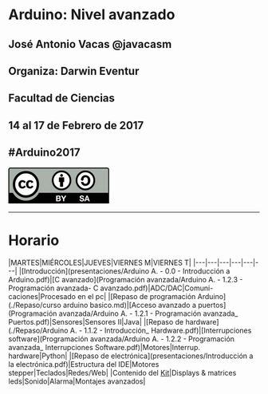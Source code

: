 # Arduino: Nivel avanzado


## José Antonio Vacas @javacasm
## Organiza: Darwin Eventur
## Facultad de Ciencias
## 14 al 17 de Febrero de 2017
##								#Arduino2017

![CC](./images/Licencia_CC_peque.png)

* * *

# Horario

|MARTES|MIÉRCOLES|JUEVES|VIERNES M|VIERNES T|
|---|---|---|---|---|---|
|[Introducción](presentaciones/Arduino A. - 0.0 - Introducción a Arduino.pdf)|[C avanzado](Programación avanzada/Arduino A. - 1.2.3 - Programación avanzada- C avanzado.pdf)|ADC/DAC|Comuni- caciones|Procesado en el pc|
|[Repaso de programación Arduino](./Repaso/curso arduino basico.md)|[Acceso avanzado a puertos](Programación avanzada/Arduino A. - 1.2.1 - Programación avanzada_ Puertos.pdf)|Sensores|Sensores II|Java|
|[Repaso de hardware](./Repaso/Arduino A. - 1.1.2 - Introducción_ Hardware.pdf)|[Interrupciones software](Programación avanzada/Arduino A. - 1.2.2 - Programación avanzada_ Interrupciones Software.pdf)|Motores|Interrup. hardware|Python|
|[Repaso de electrónica](presentaciones/Introducción a la electrónica.pdf)|Estructura del IDE|Motores stepper|Teclados|Redes/Web|
|Contenido del [Kit](./kit.md)|Displays & matrices leds|Sonido|Alarma|Montajes avanzados|
